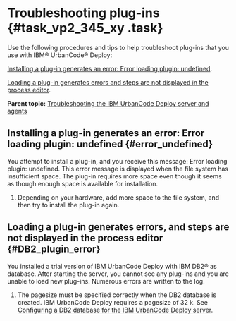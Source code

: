 # Troubleshooting plug-ins {#task_vp2_345_xy .task}

Use the following procedures and tips to help troubleshoot plug-ins that you use with IBM® UrbanCode® Deploy:

[Installing a plug-in generates an error: Error loading plugin: undefined](#).

[Loading a plug-in generates errors and steps are not displayed in the process editor](#).

**Parent topic:** [Troubleshooting the IBM UrbanCode Deploy server and agents](../topics/trouble_serveragents_ov.md)

## Installing a plug-in generates an error: Error loading plugin: undefined {#error_undefined}

You attempt to install a plug-in, and you receive this message: Error loading plugin: undefined. This error message is displayed when the file system has insufficient space. The plug-in requires more space even though it seems as though enough space is available for installation.

1.   Depending on your hardware, add more space to the file system, and then try to install the plug-in again. 

## Loading a plug-in generates errors, and steps are not displayed in the process editor {#DB2_plugin_error}

You installed a trial version of IBM UrbanCode Deploy with IBM DB2® as database. After starting the server, you cannot see any plug-ins and you are unable to load new plug-ins. Numerous errors are written to the log.

1.   The pagesize must be specified correctly when the DB2 database is created. IBM UrbanCode Deploy requires a pagesize of 32 k. See [Configuring a DB2 database for the IBM UrbanCode Deploy server](../../com.ibm.udeploy.install.doc/topics/dbinstall_db2.md). 

